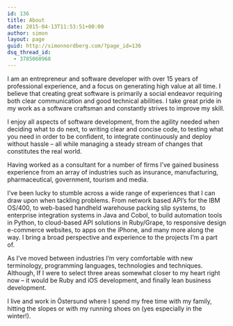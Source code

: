 ```yaml
---
id: 136
title: About
date: 2015-04-13T11:53:51+00:00
author: simon
layout: page
guid: http://simonnordberg.com/?page_id=136
dsq_thread_id:
  - 3785060968
---
```

I am an entrepreneur and software developer with over 15 years of professional experience, and a focus on generating high value at all time. I believe that creating great software is primarily a social endeavor requiring both clear communication and good technical abilities. I take great pride in my work as a software craftsman and constantly strives to improve my skill.

I enjoy all aspects of software development, from the agility needed when deciding what to do next, to writing clear and concise code, to testing what you need in order to be confident, to integrate continuously and deploy without hassle &#8211; all while managing a steady stream of changes that constitutes the real world.

Having worked as a consultant for a number of firms I&#8217;ve gained business experience from an array of industries such as insurance, manufacturing, pharmaceutical, government, tourism and media.

I&#8217;ve been lucky to stumble across a wide range of experiences that I can draw upon when tackling problems. From network based API&#8217;s for the IBM OS/400, to web-based handheld warehouse packing slip systems, to enterprise integration systems in Java and Cobol, to build automation tools in Python, to cloud-based API solutions in Ruby/Grape, to responsive design e-commerce websites, to apps on the iPhone, and many more along the way. I bring a broad perspective and experience to the projects I&#8217;m a part of.

As I&#8217;ve moved between industries I&#8217;m very comfortable with new terminology, programming languages, technologies and techniques. Although, If I were to select three areas somewhat closer to my heart right now &#8211; it would be Ruby and iOS development, and finally lean business development.

I live and work in Östersund where I spend my free time with my family, hitting the slopes or with my running shoes on (yes especially in the winter!).